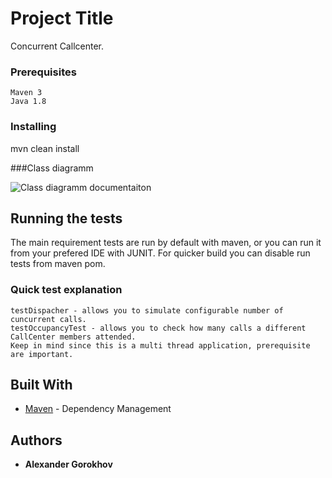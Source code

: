 # Project Title

Concurrent Callcenter.

### Prerequisites

```
Maven 3
Java 1.8
```

### Installing

mvn clean install

###Class diagramm

![Class diagramm documentaiton](https://docs.google.com/document/d/1Px5DvAmOJSTQlFmLHYRzxMnVuGb16lkx5V_VSkSMslY/edit?usp=sharing)
## Running the tests

The main requirement tests are run by default with maven, or you can run it from your prefered IDE with JUNIT.
For quicker build you can disable run tests from maven pom.

### Quick test explanation
```
testDispacher - allows you to simulate configurable number of cuncurrent calls.
testOccupancyTest - allows you to check how many calls a different CallCenter members attended.
Keep in mind since this is a multi thread application, prerequisite are important.
```

## Built With

* [Maven](https://maven.apache.org/) - Dependency Management

## Authors

* **Alexander Gorokhov**



